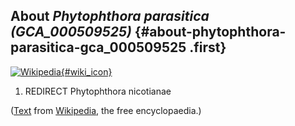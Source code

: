 About *Phytophthora parasitica (GCA\_000509525)* {#about-phytophthora-parasitica-gca_000509525 .first}
------------------------------------------------

[![Wikipedia](/img/wikipedia_logo_v2_en.png){#wiki_icon}](http://en.wikipedia.org/wiki/Phytophthora_parasitica)

1.  REDIRECT Phytophthora nicotianae

([Text](http://en.wikipedia.org/wiki/Phytophthora_parasitica) from
[Wikipedia](http://en.wikipedia.org/), the free encyclopaedia.)
